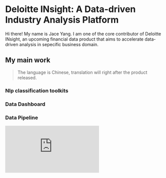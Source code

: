 # Deloitte INsight: A Data-driven Industry Analysis Platform

Hi there! My name is Jace Yang. I am one of the core contributor of Deloitte INsight, an upcoming financial data product that aims to accelerate data-driven analysis in sepecific business domain.

## My main work
> The language is Chinese, translation will right after the product released.

### Nlp classification toolkits

### Data Dashboard

### Data Pipeline

<embed src="https://github.com/Jace-Yang/Deloitte_INsight-Data_Driven_Industry_Analysis/raw/master/Web-side%20System/Screenshot%20of%20system.pdf" type="application/pdf" />